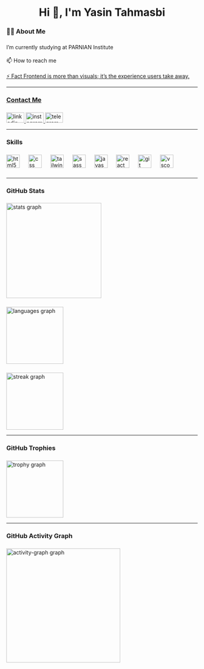 <h1 align="center">Hi 👋, I'm Yasin Tahmasbi</h1>

###

<h3 align="left">👩‍💻  About Me</h3>

###

<p align="left">I’m currently studying at PARNIAN Institute<br><br>📫 How to reach me <a href="https://yasintahmasbi.ir" target="_blank"><br><br>⚡ Fact Frontend is more than visuals; it’s the experience users take away.</p>

<hr>

###

<h3 align="left">Contact Me</h3>

###

<div align="left">
  <a href="https://www.linkedin.com/in/yasin-tahmasbi" target="_blank">
    <img src="https://raw.githubusercontent.com/maurodesouza/profile-readme-generator/master/src/assets/icons/social/linkedin/default.svg" width="47" height="27" alt="linkedin logo"  />
  </a>
  <a href="https://www.instagram.com/yasin_tahmasbii" target="_blank">
    <img src="https://raw.githubusercontent.com/maurodesouza/profile-readme-generator/master/src/assets/icons/social/instagram/default.svg" width="47" height="27" alt="instagram logo"  />
  </a>
  <a href="https://t.me/yasin_thmsb" target="_blank">
    <img src="https://raw.githubusercontent.com/maurodesouza/profile-readme-generator/master/src/assets/icons/social/telegram/default.svg" width="47" height="27" alt="telegram logo"  />
  </a>
</div>

<hr>

###

<h3 align="left">Skills</h3>

###

<div align="left">
  <img src="https://cdn.jsdelivr.net/gh/devicons/devicon/icons/html5/html5-original.svg" height="35" alt="html5 logo"  />
  <img width="15" />
  <img src="https://cdn.jsdelivr.net/gh/devicons/devicon/icons/css3/css3-original.svg" height="35" alt="css logo"  />
  <img width="15" />
  <img src="https://skillicons.dev/icons?i=tailwind" height="35" alt="tailwindcss logo"  />
  <img width="15" />
  <img src="https://cdn.jsdelivr.net/gh/devicons/devicon/icons/sass/sass-original.svg" height="35" alt="sass logo"  />
  <img width="15" />
  <img src="https://cdn.simpleicons.org/javascript/F7DF1E" height="35" alt="javascript logo"  />
  <img width="15" />
  <img src="https://cdn.jsdelivr.net/gh/devicons/devicon/icons/react/react-original.svg" height="35" alt="react logo"  />
  <img width="15" />
  <img src="https://skillicons.dev/icons?i=git" height="35" alt="git logo"  />
  <img width="15" />
  <img src="https://cdn.jsdelivr.net/gh/devicons/devicon/icons/vscode/vscode-original.svg" height="35" alt="vscode logo"  />
</div>

###

<hr>

<h3 align="left">GitHub Stats</h3>

###

<div align="left">
  <img src="https://github-readme-stats.vercel.app/api?username=yasin-tahmasbi&hide_title=false&hide_rank=false&show_icons=true&include_all_commits=true&count_private=true&disable_animations=false&theme=default&locale=en&hide_border=false&order=1" height="250" alt="stats graph"  />
</div>

###

<div align="left">
  <img src="https://github-readme-stats.vercel.app/api/top-langs?username=yasin-tahmasbi&locale=en&hide_title=false&layout=compact&card_width=320&langs_count=5&theme=default&hide_border=false&order=2" height="150" alt="languages graph"  />
</div>

###

<div align="left">
  <img src="https://streak-stats.demolab.com?user=yasin-tahmasbi&locale=en&mode=daily&theme=default&hide_border=false&border_radius=5&date_format=%5BY%20%5DM%20j&order=3" height="150" alt="streak graph"  />
</div>

<hr>

###

<h3 align="left">GitHub Trophies</h3>

###

<div align="left">
  <img src="https://github-profile-trophy.vercel.app?username=yasin-tahmasbi&theme=flat&column=-1&row=1&margin-w=8&margin-h=8&no-bg=false&no-frame=false&order=4" height="150" alt="trophy graph"  />
</div>

<hr>

###

<h3 align="left">GitHub Activity Graph</h3>

###

<div align="left">
  <img src="https://github-readme-activity-graph.vercel.app/graph?username=yasin-tahmasbi&radius=16&theme=github-light&area=true&order=5&point=57a5ff&title_color=57a5ff&color=57a5ff&line=57a5ff&area_color=57a5ff" height="300" alt="activity-graph graph"  />
</div>

###
